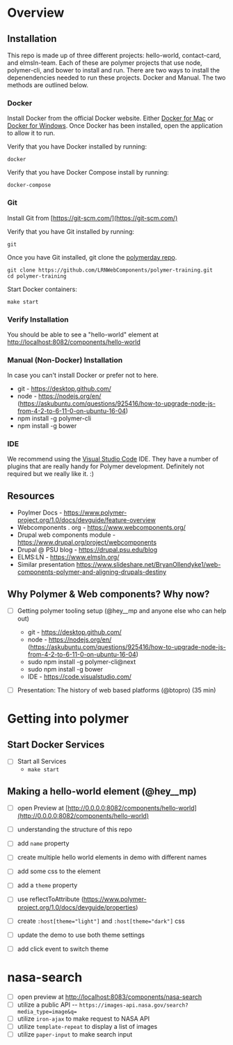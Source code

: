 # Overview

## Installation

This repo is made up of three different projects: hello-world, contact-card, and elmsln-team. Each of these are polymer projects that use node, polymer-cli, and bower to install and run. There are two ways to install the depenendencies needed to run these projects. Docker and Manual. The two methods are outlined below.

### Docker

Install Docker from the official Docker website. Either [Docker for Mac](https://www.docker.com/docker-mac) or [Docker for Windows](https://www.docker.com/docker-windows).  Once Docker has been installed, open the application to allow it to run.

Verify that you have Docker installed by running:
```
docker
```

Verify that you have Docker Compose install by running:
```
docker-compose
```

### Git

Install Git from [https://git-scm.com/](https://git-scm.com/)

Verify that you have Git installed by running:
```
git
```

Once you have Git installed, git clone the [polymerday repo](https://github.com/LRNWebComponents/polymer-training).
```
git clone https://github.com/LRNWebComponents/polymer-training.git
cd polymer-training
```

Start Docker containers:
```
make start
```

### Verify Installation

You should be able to see a "hello-world" element at [http://localhost:8082/components/hello-world](http://localhost:8082/components/hello-world)

### Manual (Non-Docker) Installation

In case you can't install Docker or prefer not to here.

- git - https://desktop.github.com/
- node - https://nodejs.org/en/ (https://askubuntu.com/questions/925416/how-to-upgrade-node-js-from-4-2-to-6-11-0-on-ubuntu-16-04)
- npm install -g polymer-cli
- npm install -g bower


### IDE

We recommend using the [Visual Studio Code](https://code.visualstudio.com/) IDE.  They have a number of plugins that are really handy for Polymer development.  Definitely not required but we really like it. :)


## Resources
- Poylmer Docs - https://www.polymer-project.org/1.0/docs/devguide/feature-overview
- Webcomponents . org - https://www.webcomponents.org/
- Drupal web components module - https://www.drupal.org/project/webcomponents
- Drupal @ PSU blog - https://drupal.psu.edu/blog
- ELMS:LN - https://www.elmsln.org/
- Similar presentation https://www.slideshare.net/BryanOllendyke1/web-components-polymer-and-aligning-drupals-destiny

## Why Polymer & Web components? Why now?
- [ ] Getting polymer tooling setup (@hey__mp and anyone else who can help out)
  - git - https://desktop.github.com/
  - node - https://nodejs.org/en/ (https://askubuntu.com/questions/925416/how-to-upgrade-node-js-from-4-2-to-6-11-0-on-ubuntu-16-04)
  - sudo npm install -g polymer-cli@next
  - sudo npm install -g bower
  - IDE - https://code.visualstudio.com/

- [ ] Presentation: The history of web based platforms (@btopro) (35 min)

# Getting into polymer

## Start Docker Services
- [ ] Start all Services
  - `make start`

## Making a hello-world element (@hey__mp)

- [ ] open Preview at [http://0.0.0.0:8082/components/hello-world](http://0.0.0.0:8082/components/hello-world)
- [ ] understanding the structure of this repo
- [ ] add `name` property
- [ ] create multiple hello world elements in demo with different names
- [ ] add some css to the element
- [ ] add a `theme` property
- [ ] use reflectToAttribute (https://www.polymer-project.org/1.0/docs/devguide/properties)
- [ ] create `:host[theme="light"]` and `:host[theme="dark"]` css
- [ ] update the demo to use both theme settings
- [ ] add click event to switch theme


# nasa-search
- [ ] open preview at [http://localhost:8083/components/nasa-search](http://localhost:8083/components/nasa-search)
- [ ] utilize a public API -- `https://images-api.nasa.gov/search?media_type=image&q=`
- [ ] utilize `iron-ajax` to make request to NASA API
- [ ] utilize `template-repeat` to display a list of images
- [ ] utilize `paper-input` to make search input